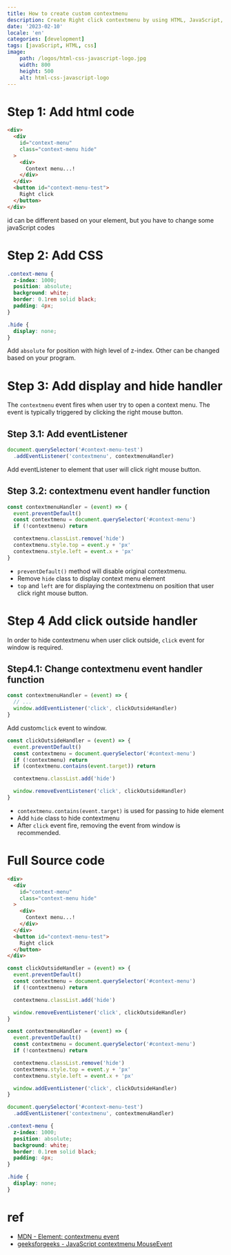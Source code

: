 ```yaml
---
title: How to create custom contextmenu
description: Create Right click contextmenu by using HTML, JavaScript, CSS
date: '2023-02-10'
locale: 'en'
categories: [development]
tags: [javaScript, HTML, css]
image:
    path: /logos/html-css-javascript-logo.jpg
    width: 800
    height: 500
    alt: html-css-javascript-logo
---
```

# Step 1: Add html code
```html
<div>
  <div
    id="context-menu"
    class="context-menu hide"
  >
    <div>
      Context menu...!
    </div>
  </div>
  <button id="context-menu-test">
    Right click
  </button>
</div>
```
id can be different based on your element, but you have to change some javaScript codes

# Step 2: Add CSS
```css
.context-menu {
  z-index: 1000;
  position: absolute;
  background: white;
  border: 0.1rem solid black;
  padding: 4px;
}

.hide {
  display: none;
}
```
Add `absolute` for position with high level of z-index. Other can be changed based on your program.

# Step 3: Add display and hide handler
The `contextmenu` event fires when user try to open a context menu.
The event is typically triggered by clicking the right mouse button.

## Step 3.1: Add eventListener
```javascript
document.querySelector('#context-menu-test')
  .addEventListener('contextmenu', contextmenuHandler)
```
Add eventListener to element that user will click right mouse button.

## Step 3.2: contextmenu event handler function
```javascript
const contextmenuHandler = (event) => {
  event.preventDefault()
  const contextmenu = document.querySelector('#context-menu')
  if (!contextmenu) return

  contextmenu.classList.remove('hide')
  contextmenu.style.top = event.y + 'px'
  contextmenu.style.left = event.x + 'px'
}
```
- `preventDefault()` method will disable original contextmenu.
- Remove `hide` class to display context menu element
- `top` and `left` are for displaying the contextmenu on position that user click right mouse button. 

# Step 4 Add click outside handler
In order to hide contextmenu when user click outside, `click` event for window is required. 
## Step4.1: Change contextmenu event handler function
```javascript
const contextmenuHandler = (event) => {
  // ...
  window.addEventListener('click', clickOutsideHandler)
}
```
Add custom`click` event to window.

```javascript
const clickOutsideHandler = (event) => {
  event.preventDefault()
  const contextmenu = document.querySelector('#context-menu')
  if (!contextmenu) return
  if (contextmenu.contains(event.target)) return

  contextmenu.classList.add('hide')

  window.removeEventListener('click', clickOutsideHandler)
}
```
- `contextmenu.contains(event.target)` is used for passing to hide element 
- Add `hide` class to hide contextmenu
- After `click` event fire, removing the event from window is recommended.

# Full Source code
```html
<div>
  <div
    id="context-menu"
    class="context-menu hide"
  >
    <div>
      Context menu...!
    </div>
  </div>
  <button id="context-menu-test">
    Right click
  </button>
</div>
```

```javascript
const clickOutsideHandler = (event) => {
  event.preventDefault()
  const contextmenu = document.querySelector('#context-menu')
  if (!contextmenu) return

  contextmenu.classList.add('hide')

  window.removeEventListener('click', clickOutsideHandler)
}

const contextmenuHandler = (event) => {
  event.preventDefault()
  const contextmenu = document.querySelector('#context-menu')
  if (!contextmenu) return

  contextmenu.classList.remove('hide')
  contextmenu.style.top = event.y + 'px'
  contextmenu.style.left = event.x + 'px'

  window.addEventListener('click', clickOutsideHandler)
}

document.querySelector('#context-menu-test')
  .addEventListener('contextmenu', contextmenuHandler)
```

```css
.context-menu {
  z-index: 1000;
  position: absolute;
  background: white;
  border: 0.1rem solid black;
  padding: 4px;
}

.hide {
  display: none;
}
```

# ref
- [MDN - Element: contextmenu event](https://developer.mozilla.org/en-US/docs/Web/API/Element/contextmenu_event)
- [geeksforgeeks - JavaScript contextmenu MouseEvent](https://www.geeksforgeeks.org/javascript-mouseevent-contextmenu-event/)
